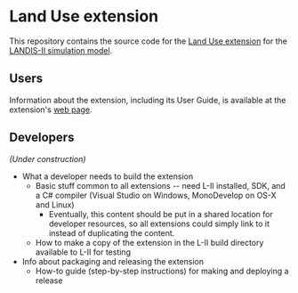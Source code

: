 # Land Use extension

This repository contains the source code for the [Land Use extension][] for the [LANDIS-II simulation model][].

[Land Use extension]: http://www.landis-ii.org/extensions/land-use-change
[LANDIS-II simulation model]: http:/www.landis-ii.org

## Users

Information about the extension, including its User Guide, is available at the extension's [web page][Land Use Extension].

## Developers

_(Under construction)_

* What a developer needs to build the extension
  * Basic stuff common to all extensions -- need L-II installed, SDK, and a C# compiler
    (Visual Studio on Windows, MonoDevelop on OS-X and Linux)
    * Eventually, this content should be put in a shared location for developer resources, so all extensions could simply
      link to it instead of duplicating the content.
  * How to make a copy of the extension in the L-II build directory available to L-II for testing
* Info about packaging and releasing the extension
  * How-to guide (step-by-step instructions) for making and deploying a release
